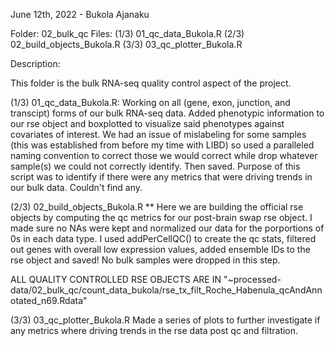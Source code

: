 June 12th, 2022 - Bukola Ajanaku

Folder: 02_bulk_qc
Files: 
  (1/3) 01_qc_data_Bukola.R
  (2/3) 02_build_objects_Bukola.R
  (3/3) 03_qc_plotter_Bukola.R

Description:

This folder is the bulk RNA-seq quality control aspect of the project.

(1/3) 01_qc_data_Bukola.R:
Working on all (gene, exon, junction, and transcipt) forms of our bulk RNA-seq data. Added phenotypic information to our rse object and boxplotted to visualize said phenotypes against covariates of interest. We had an issue of mislabeling for some samples (this was established from before my time with LIBD) so used a paralleled naming convention to correct those we would correct while drop whatever sample(s) we could not correctly identify. Then saved. Purpose of this script was to identify if there were any metrics that were driving trends in our bulk data. Couldn't find any.

(2/3) 02_build_objects_Bukola.R **
Here we are building the official rse objects by computing the qc metrics for our post-brain swap rse object. I made sure no NAs were kept and normalized our data for the porportions of 0s in each data type. I used addPerCellQC() to create the qc stats, filtered out genes with overall low expression values, added ensemble IDs to the rse object and saved! No bulk samples were dropped in this step.

ALL QUALITY CONTROLLED RSE OBJECTS ARE IN "~processed-data/02_bulk_qc/count_data_bukola/rse_tx_filt_Roche_Habenula_qcAndAnnotated_n69.Rdata" 

(3/3) 03_qc_plotter_Bukola.R
Made a series of plots to further investigate if any metrics where driving trends in the rse data post qc and filtration.






